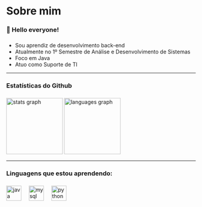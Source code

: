 <h1 align="left">Sobre mim</h1>

###

<h3 align="left">👋 Hello everyone!</h3>

###

- Sou aprendiz de desenvolvimento back-end
- Atualmente no 1º Semestre de Análise e Desenvolvimento de Sistemas
- Foco em Java
- Atuo como Suporte de TI

---

<h3 align="left">Estatísticas do Github</h3>

###

<div align="left">
  <img src="https://github-readme-stats.vercel.app/api?username=mateus-wu&hide_title=false&hide_rank=false&show_icons=true&include_all_commits=true&count_private=true&disable_animations=false&theme=dracula&locale=en&hide_border=false&order=1" height="150" alt="stats graph"  />
  <img src="https://github-readme-stats.vercel.app/api/top-langs?username=mateus-wu&locale=en&hide_title=false&layout=compact&card_width=320&langs_count=5&theme=dracula&hide_border=false&order=2" height="150" alt="languages graph"  />
</div>

---

<h3 align="left">Linguagens que estou aprendendo:</h3>

###

<div align="left">
  <img src="https://cdn.jsdelivr.net/gh/devicons/devicon/icons/java/java-original.svg" height="40" alt="java logo"  />
  <img width="12" />
  <img src="https://cdn.jsdelivr.net/gh/devicons/devicon/icons/mysql/mysql-original.svg" height="40" alt="mysql logo"  />
  <img width="12" />
  <img src="https://cdn.jsdelivr.net/gh/devicons/devicon/icons/python/python-original.svg" height="40" alt="python logo"  />
  <img width="12" />
</div>

###
